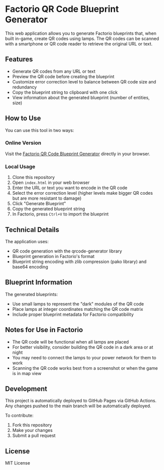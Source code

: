 # Factorio QR Code Blueprint Generator

This web application allows you to generate Factorio blueprints that, when built in-game, create QR codes using lamps. The QR codes can be scanned with a smartphone or QR code reader to retrieve the original URL or text.

## Features

- Generate QR codes from any URL or text
- Preview the QR code before creating the blueprint
- Customize error correction level to balance between QR code size and redundancy
- Copy the blueprint string to clipboard with one click
- View information about the generated blueprint (number of entities, size)

## How to Use

You can use this tool in two ways:

### Online Version

Visit the [Factorio QR Code Blueprint Generator](https://kater-iam.github.io/factorio-qrcode-maker/) directly in your browser.

### Local Usage

1. Clone this repository
2. Open `index.html` in your web browser
3. Enter the URL or text you want to encode in the QR code
4. Select the error correction level (higher levels make bigger QR codes but are more resistant to damage)
5. Click "Generate Blueprint"
6. Copy the generated blueprint string
7. In Factorio, press `Ctrl+V` to import the blueprint

## Technical Details

The application uses:
- QR code generation with the qrcode-generator library
- Blueprint generation in Factorio's format
- Blueprint string encoding with zlib compression (pako library) and base64 encoding

## Blueprint Information

The generated blueprints:
- Use small lamps to represent the "dark" modules of the QR code
- Place lamps at integer coordinates matching the QR code matrix
- Include proper blueprint metadata for Factorio compatibility

## Notes for Use in Factorio

- The QR code will be functional when all lamps are placed
- For better visibility, consider building the QR code in a dark area or at night
- You may need to connect the lamps to your power network for them to work
- Scanning the QR code works best from a screenshot or when the game is in map view

## Development

This project is automatically deployed to GitHub Pages via GitHub Actions. Any changes pushed to the main branch will be automatically deployed.

To contribute:
1. Fork this repository
2. Make your changes
3. Submit a pull request

## License

MIT License 